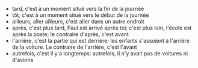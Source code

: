 - tard, c'est à un moment situé vers la fin de la journée
- tôt, c'est à un moment situé vers le début de la journée
- ailleurs, aller ailleurs, c'est aller dans un autre endroit
- après, c'est plus tard, Paul est arrivé après toi; c'est plus loin, l'école est après la poste; le contraire d'après, c'est avant
- l'arrière, c'est la partie qui est derrière: les enfants s'assoient à l'arrière de la voiture. Le contraire de l'arrière, c'est l'avant
- autrefois, c'est il y a longtemps: autrefois, il n'y avait pas de voitures ni d'avions